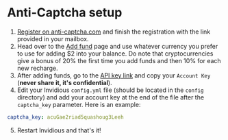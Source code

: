 # Anti-Captcha setup

1. [Register on anti-captcha.com](https://anti-captcha.com/clients/entrance/register) and finish the registration with the link provided in your mailbox.
2. Head over to the [Add fund](https://anti-captcha.com/clients/finance/refill) page and use whatever currency you prefer to use for adding $2 into your balance.
Do note that cryptocurrencies give a bonus of 20% the first time you add funds and then 10% for each new recharge.
3. After adding funds, go to the [API key link](https://anti-captcha.com/clients/settings/apisetup) and copy your `Account Key` (**never share it, it's confidential**).
4. Edit your Invidious `config.yml` file (should be located in the `config` directory) and add your account key at the end of the file after the `captcha_key` parameter.
Here is an example:
```yml
captcha_key: acuGae2riad5quashoug3Leeh
```
5. Restart Invidious and that's it!
